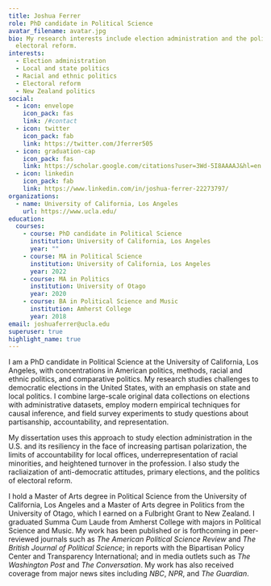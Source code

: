 ```yaml
---
title: Joshua Ferrer
role: PhD candidate in Political Science
avatar_filename: avatar.jpg
bio: My research interests include election administration and the politics of
  electoral reform.
interests:
  - Election administration
  - Local and state politics
  - Racial and ethnic politics
  - Electoral reform
  - New Zealand politics
social:
  - icon: envelope
    icon_pack: fas
    link: /#contact
  - icon: twitter
    icon_pack: fab
    link: https://twitter.com/Jferrer505
  - icon: graduation-cap
    icon_pack: fas
    link: https://scholar.google.com/citations?user=3Wd-5I8AAAAJ&hl=en
  - icon: linkedin
    icon_pack: fab
    link: https://www.linkedin.com/in/joshua-ferrer-22273797/
organizations:
  - name: University of California, Los Angeles
    url: https://www.ucla.edu/
education:
  courses:
    - course: PhD candidate in Political Science
      institution: University of California, Los Angeles
      year: ""
    - course: MA in Political Science
      institution: University of California, Los Angeles
      year: 2022
    - course: MA in Politics
      institution: University of Otago
      year: 2020
    - course: BA in Political Science and Music
      institution: Amherst College
      year: 2018
email: joshuaferrer@ucla.edu
superuser: true
highlight_name: true
---
```

I am a PhD candidate in Political Science at the University of California, Los Angeles, with concentrations in American politics, methods, racial and ethnic politics, and comparative politics. My research studies challenges to democratic elections in the United States, with an emphasis on state and local politics. I combine large-scale original data collections on elections with administrative datasets, employ modern empirical techniques for causal inference, and field survey experiments to study questions about partisanship, accountability, and representation. 

My dissertation uses this approach to study election administration in the U.S. and its resiliency in the face of increasing partisan polarization, the limits of accountability for local offices, underrepresentation of racial minorities, and heightened turnover in the profession. I also study the racliaization of anti-democratic attitudes, primary elections, and the politics of electoral reform.

I hold a Master of Arts degree in Political Science from the University of California, Los Angeles and a Master of Arts degree in Politics from the University of Otago, which I earned on a Fulbright Grant to New Zealand. I graduated Summa Cum Laude from Amherst College with majors in Political Science and Music. My work has been published or is forthcoming in peer-reviewed journals such as *The American Political Science Review* and *The British Journal of Political Science*; in reports with the Bipartisan Policy Center and Transparency International; and in media outlets such as *The Washington Post* and *The Conversation*. My work has also received coverage from major news sites including *NBC*, *NPR*, and *The Guardian*.